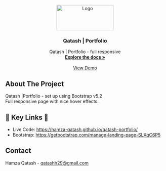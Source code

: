 <!-- PROJECT LOGO -->
<br />
<div align="center">
    <a target="_blank" href="https://hamza-qatash.github.io/qatash-portfolio/">
        <img src="./img/logo.svg" alt="Logo" width="180" height="80">
    </a>
  <h3 align="center">Qatash | Portfolio</h3>

  <p align="center">
    Qatash | Portfolio - full responsive
    <br />
    <a href="https://github.com/Hamza-Qatash/qatash-portfolio"><strong>Explore the docs »</strong></a>
    <br />
    <br />
    <a href="https://hamza-qatash.github.io/qatash-portfolio/">View Demo</a>
  </p>
</div>

<!-- ABOUT THE PROJECT -->

## About The Project

Qatash |Portfolio - set up using Bootstrap v5.2
<br />
Full responsive page with nice hover effects.

## 🔗 Key Links 🔗

- Live Code: https://hamza-qatash.github.io/qatash-portfolio/
- Bootstrap: https://getbootstrap.com/manage-landing-page-SLXqC6P5
<!-- CONTACT -->

## Contact

Hamza Qatash - qatashh29@gmail.com
